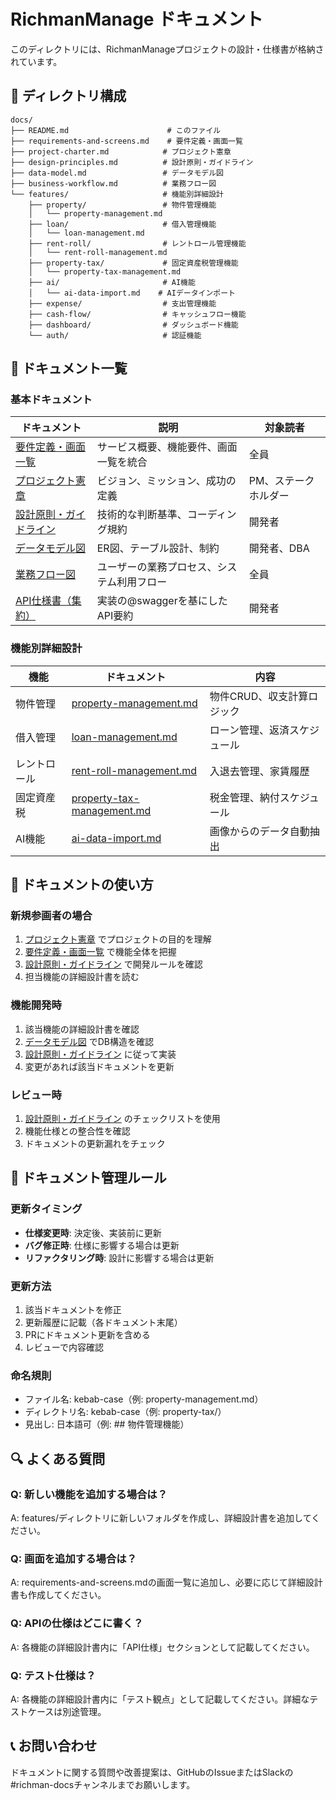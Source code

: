# RichmanManage ドキュメント

このディレクトリには、RichmanManageプロジェクトの設計・仕様書が格納されています。

## 📁 ディレクトリ構成

```
docs/
├── README.md                      # このファイル
├── requirements-and-screens.md    # 要件定義・画面一覧
├── project-charter.md            # プロジェクト憲章
├── design-principles.md          # 設計原則・ガイドライン
├── data-model.md                 # データモデル図
├── business-workflow.md          # 業務フロー図
└── features/                     # 機能別詳細設計
    ├── property/                 # 物件管理機能
    │   └── property-management.md
    ├── loan/                     # 借入管理機能
    │   └── loan-management.md
    ├── rent-roll/                # レントロール管理機能
    │   └── rent-roll-management.md
    ├── property-tax/             # 固定資産税管理機能
    │   └── property-tax-management.md
    ├── ai/                       # AI機能
    │   └── ai-data-import.md    # AIデータインポート
    ├── expense/                  # 支出管理機能
    ├── cash-flow/                # キャッシュフロー機能
    ├── dashboard/                # ダッシュボード機能
    └── auth/                     # 認証機能
```

## 📖 ドキュメント一覧

### 基本ドキュメント

| ドキュメント | 説明 | 対象読者 |
|-------------|------|----------|
| [要件定義・画面一覧](./requirements-and-screens.md) | サービス概要、機能要件、画面一覧を統合 | 全員 |
| [プロジェクト憲章](./project-charter.md) | ビジョン、ミッション、成功の定義 | PM、ステークホルダー |
| [設計原則・ガイドライン](./design-principles.md) | 技術的な判断基準、コーディング規約 | 開発者 |
| [データモデル図](./data-model.md) | ER図、テーブル設計、制約 | 開発者、DBA |
| [業務フロー図](./business-workflow.md) | ユーザーの業務プロセス、システム利用フロー | 全員 |
| [API仕様書（集約）](./api/README.md) | 実装の@swaggerを基にしたAPI要約 | 開発者 |

### 機能別詳細設計

| 機能 | ドキュメント | 内容 |
|------|-------------|------|
| 物件管理 | [property-management.md](./features/property/property-management.md) | 物件CRUD、収支計算ロジック |
| 借入管理 | [loan-management.md](./features/loan/loan-management.md) | ローン管理、返済スケジュール |
| レントロール | [rent-roll-management.md](./features/rent-roll/rent-roll-management.md) | 入退去管理、家賃履歴 |
| 固定資産税 | [property-tax-management.md](./features/property-tax/property-tax-management.md) | 税金管理、納付スケジュール |
| AI機能 | [ai-data-import.md](./features/ai/ai-data-import.md) | 画像からのデータ自動抽出 |

## 🚀 ドキュメントの使い方

### 新規参画者の場合
1. [プロジェクト憲章](./project-charter.md) でプロジェクトの目的を理解
2. [要件定義・画面一覧](./requirements-and-screens.md) で機能全体を把握
3. [設計原則・ガイドライン](./design-principles.md) で開発ルールを確認
4. 担当機能の詳細設計書を読む

### 機能開発時
1. 該当機能の詳細設計書を確認
2. [データモデル図](./data-model.md) でDB構造を確認
3. [設計原則・ガイドライン](./design-principles.md) に従って実装
4. 変更があれば該当ドキュメントを更新

### レビュー時
1. [設計原則・ガイドライン](./design-principles.md) のチェックリストを使用
2. 機能仕様との整合性を確認
3. ドキュメントの更新漏れをチェック

## 📝 ドキュメント管理ルール

### 更新タイミング
- **仕様変更時**: 決定後、実装前に更新
- **バグ修正時**: 仕様に影響する場合は更新
- **リファクタリング時**: 設計に影響する場合は更新

### 更新方法
1. 該当ドキュメントを修正
2. 更新履歴に記載（各ドキュメント末尾）
3. PRにドキュメント更新を含める
4. レビューで内容確認

### 命名規則
- ファイル名: kebab-case（例: property-management.md）
- ディレクトリ名: kebab-case（例: property-tax/）
- 見出し: 日本語可（例: ## 物件管理機能）

## 🔍 よくある質問

### Q: 新しい機能を追加する場合は？
A: features/ディレクトリに新しいフォルダを作成し、詳細設計書を追加してください。

### Q: 画面を追加する場合は？
A: requirements-and-screens.mdの画面一覧に追加し、必要に応じて詳細設計書も作成してください。

### Q: APIの仕様はどこに書く？
A: 各機能の詳細設計書内に「API仕様」セクションとして記載してください。

### Q: テスト仕様は？
A: 各機能の詳細設計書内に「テスト観点」として記載してください。詳細なテストケースは別途管理。

## 📞 お問い合わせ

ドキュメントに関する質問や改善提案は、GitHubのIssueまたはSlackの#richman-docsチャンネルまでお願いします。
